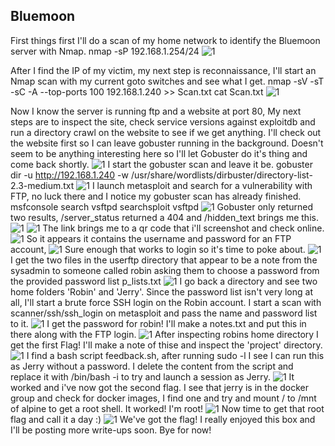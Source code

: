 ## Bluemoon

First things first I'll do a scan of my home network to identify the Bluemoon server with Nmap.
nmap -sP 192.168.1.254/24 
![1](Images/1.png)

After I find the IP of my victim, my next step is reconnaissance, I'll start an Nmap scan with my current goto 
switches and see what I get.
nmap -sV -sT -sC -A --top-ports 100 192.168.1.240 >> Scan.txt
cat Scan.txt
![1](https://github.com/SP0x0K/SP0x0K.github.io/blob/main/Vulnhub/Bluemoon/Images/2.png)

Now I know the server is running ftp and a website at port 80, My next steps are to inspect the site, check 
service versions against exploitdb and run a directory crawl on the website to see if we get anything. I'll 
check out the website first so I can leave gobuster running in the background. Doesn't seem to be anything 
interesting here so I'll let Gobuster do it's thing and come back shortly.
![1](https://github.com/SP0x0K/SP0x0K.github.io/blob/main/Vulnhub/Bluemoon/Images/3.png)
I start the gobuster scan and leave it be.
gobuster dir -u http://192.168.1.240 -w /usr/share/wordlists/dirbuster/directory-list-2.3-medium.txt
![1](https://github.com/SP0x0K/SP0x0K.github.io/blob/main/Vulnhub/Bluemoon/Images/4.png)
I launch metasploit and search for a vulnerability with FTP, no luck there and I notice my gobuster scan has 
already finished.
msfconsole
search vsftpd
searchsploit vsftpd
![1](https://github.com/SP0x0K/SP0x0K.github.io/blob/main/Vulnhub/Bluemoon/Images/5.png)
Gobuster only returned two results, /server_status returned a 404 and /hidden_text brings me this.
![1](https://github.com/SP0x0K/SP0x0K.github.io/blob/main/Vulnhub/Bluemoon/Images/6.png)
![1](https://github.com/SP0x0K/SP0x0K.github.io/blob/main/Vulnhub/Bluemoon/Images/7.png)
The link brings me to a qr code that i'll screenshot and check online.
![1](https://github.com/SP0x0K/SP0x0K.github.io/blob/main/Vulnhub/Bluemoon/Images/8.png)
So it appears it contains the username and password for an FTP account,
![1](https://github.com/SP0x0K/SP0x0K.github.io/blob/main/Vulnhub/Bluemoon/Images/9.png)
Sure enough that works to login so it's time to poke about.
![1](https://github.com/SP0x0K/SP0x0K.github.io/blob/main/Vulnhub/Bluemoon/Images/20.png)
I get the two files in the userftp directory that appear to be a note from the sysadmin to someone called
robin asking them to choose a password from the provided password list p_lists.txt 
![1](https://github.com/SP0x0K/SP0x0K.github.io/blob/main/Vulnhub/Bluemoon/Images/11.png)
I go back a directory and see two home folders 'Robin' and 'Jerry'. Since the password list isn't very
long at all, I'll start a brute force SSH login on the Robin account.
I start a scan with scanner/ssh/ssh_login on metasploit and pass the name and password list to it.
![1](https://github.com/SP0x0K/SP0x0K.github.io/blob/main/Vulnhub/Bluemoon/Images/12.png)
I get the password for robin! I'll make a notes.txt and put this in there along with the FTP login.
![1](https://github.com/SP0x0K/SP0x0K.github.io/blob/main/Vulnhub/Bluemoon/Images/13.png)
After inspecting robins home directory I get the first Flag! I'll make a note of thise and inspect the
'project' directory.
![1](https://github.com/SP0x0K/SP0x0K.github.io/blob/main/Vulnhub/Bluemoon/Images/14.png)
I find a bash script feedback.sh, after running sudo -l I see I can run this as Jerry without a password. I 
delete the content from the script and replace it with /bin/bash -i to try and launch a session as Jerry.
![1](https://github.com/SP0x0K/SP0x0K.github.io/blob/main/Vulnhub/Bluemoon/Images/15.png)
It worked and i've now got the second flag.
I see that jerry is in the docker group and check for docker images, I find one and try and mount / to /mnt of 
alpine to get a root shell. It worked! I'm root!
![1](https://github.com/SP0x0K/SP0x0K.github.io/blob/main/Vulnhub/Bluemoon/Images/16.png)
Now time to get that root flag and call it a day :)
![1](https://github.com/SP0x0K/SP0x0K.github.io/blob/main/Vulnhub/Bluemoon/Images/17.png)
We've got the flag! I really enjoyed this box and I'll be posting more write-ups soon. Bye for now!



